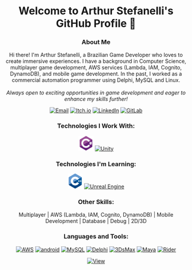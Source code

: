 <h1 align="center">Welcome to Arthur Stefanelli's GitHub Profile 👋</h1>

<h3 align="center">About Me</h3>
<p align="center">
  Hi there! I'm Arthur Stefanelli, a Brazilian Game Developer who loves to create immersive experiences. I have a background in Computer Science, multiplayer game development, AWS services (Lambda, IAM, Cognito, DynamoDB), and mobile game development. 
  In the past, I worked as a commercial automation programmer using Delphi, MySQL and Linux. 
  </br>
  </br>
  <em>Always open to exciting opportunities in game development and eager to enhance my skills further!</em>
</p>

<p align="center">
  <a href="mailto:arthur-sst@hotmail.com" target="_blank"><img src="https://img.shields.io/badge/arthur--sst%40hotmail.com-linkedin?logo=microsoftoutlook&label=mail&labelColor=%23000000&color=%230078D4" alt="Email"></a>
  <a href="https://artrexst.itch.io" target="_blank"><img src="https://img.shields.io/badge/Artrexst-x?logo=itchdotio&label=Itch.io&labelColor=%23000000&color=%23FA5C5C" alt="Itch.io"></a>
  <a href="http://www.linkedin.com/in/Arthur-St" target="_blank"><img src="https://img.shields.io/badge/arthur--st-linkedin?logo=linkedin&label=Linkedin&labelColor=%23000000&color=%230A66C2" alt="LinkedIn"></a>
  <a href="https://gitlab.com/artrex-st" target="_blank"><img src="https://img.shields.io/badge/artrex--st-gitLab?&logo=gitlab&label=GitLab&labelColor=%23000000&color=%23FC6D26" alt="GitLab"></a>

</p>


<h3 align="center">Technologies I Work With:</h3>
<p align="center">
  <a href="https://learn.microsoft.com/dotnet/csharp/tour-of-csharp/"><img src="https://raw.githubusercontent.com/devicons/devicon/master/icons/csharp/csharp-original.svg" alt="C#" width="40" height="40"/></a>
  <a href="https://unity.com/"><img src="https://www.vectorlogo.zone/logos/unity3d/unity3d-icon.svg" alt="Unity" width="40" height="40"/></a>
  <!-- Add other technologies here -->
</p>

<h3 align="center">Technologies I'm Learning:</h3>
<p align="center">
  <a href="https://learn.microsoft.com/cpp/cpp/?view=msvc-170"><img src="https://raw.githubusercontent.com/devicons/devicon/master/icons/cplusplus/cplusplus-original.svg" alt="C++" width="40" height="40"/></a>
  <a href="https://www.unrealengine.com/"><img src="https://raw.githubusercontent.com/kenangundogan/fontisto/036b7eca71aab1bef8e6a0518f7329f13ed62f6b/icons/svg/brand/unreal-engine.svg" alt="Unreal Engine" width="40" height="40"/></a>
  <!-- Add other technologies here -->
</p>

<h3 align="center">Other Skills:</h3>
<p align="center">
  Multiplayer | AWS (Lambda, IAM, Cognito, DynamoDB) | Mobile Development | Database | Debug | 2D/3D
</p>

<h3 align="center">Languages and Tools:</h3>
<p align="center">  
  <a href="https://aws.amazon.com/pt/" target="_blank"><img src="https://img.shields.io/badge/AWS-232F3E?style=for-the-badge&logo=amazonaws&logoColor=white" alt="AWS"/></a>
  <a href="https://www.android.com/intl/pt_br/" target="_blank"><img src="https://img.shields.io/badge/Android-3DDC84?style=for-the-badge&logo=android&logoColor=white" alt="android"/></a>
  <a href="https://www.mysql.com" target="_blank"><img src="https://img.shields.io/badge/MySQL-4479A1?style=for-the-badge&logo=mysql&logoColor=white" alt="MySQL"/></a>
  <a href="https://www.embarcadero.com/br/products/delphi" target="_blank"><img src="https://img.shields.io/badge/Delphi-EE1F35?style=for-the-badge&logo=delphi&logoColor=white" alt="Delphi"/></a>
  <a href="https://www.autodesk.com.br/products/3ds-max/overview?term=1-YEAR&tab=subscription" target="_blank"><img src="https://img.shields.io/badge/3ds%20Max-00AFA1?style=for-the-badge&logo=autodesk&logoColor=white" alt="3DsMax"/></a>
  <a href="https://www.autodesk.com.br/products/maya/overview?term=1-YEAR&tab=subscription" target="_blank"><img src="https://img.shields.io/badge/Maya-8C96AB?style=for-the-badge&logo=autodesk&logoColor=white" alt="Maya"/></a>
  <a href="https://www.jetbrains.com/pt-br/rider/" target="_blank"><img src="https://img.shields.io/badge/Rider-000000.svg?style=for-the-badge&logo=Rider&logoColor=white&color=black&labelColor=crimson" alt="Rider"/></a>
</p>

<div align="center">
    <a href="https://komarev.com/ghpvc/?username=artrex-st" target="_blank"><img src="https://komarev.com/ghpvc/?username=artrex-st" alt="View"></a>
</div>
<!--
<div align="center">
  <img height="180em" src="https://github-readme-stats.vercel.app/api?username=artrex-st&hide=,prs,issues,contribs&show=prs_merged&theme=github_dark&show_icons=false"/>
  <img height="180em" src="https://github-readme-stats.vercel.app/api/top-langs/?username=artrex-st&theme=github_dark&hide=javascript,css,tsql,shaderlab,hlsl,html&hide_progress=true)"/>
</div>
-->
